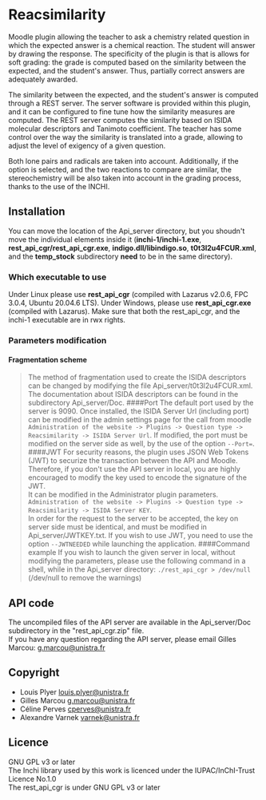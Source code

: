 # Reacsimilarity
Moodle plugin allowing the teacher to ask a chemistry related question in which the expected answer is a chemical reaction. The student will answer by drawing the response. The specificity of the plugin is that is allows for soft grading: the grade is computed based on the similarity between the expected, and the student's answer. Thus, partially correct answers are adequately awarded.

The similarity between the expected, and the student's answer is computed through a REST server. The server software is provided within this plugin, and it can be configured to fine tune how the similarity measures are computed. The REST server computes the similarity based on ISIDA molecular descriptors and Tanimoto coefficient. The teacher has some control over the way the similarity is translated into a grade, allowing to adjust the level of exigency of a given question.

Both lone pairs and radicals are taken into account. Additionally, if the option is selected, and the two reactions to compare are similar, the stereochemistry will be also taken into account in the grading process, thanks to the use of the INCHI.


## Installation

You can move the location of the Api_server directory, but you shoudn't move the individual elements inside it (**inchi-1/inchi-1.exe**, **rest_api_cgr/rest_api_cgr.exe**, **indigo.dll/libindigo.so**, **t0t3l2u4FCUR.xml**,  and the **temp_stock** subdirectory **need** to be in the same directory).
### Which executable to use
Under Linux please use **rest_api_cgr** (compiled with Lazarus v2.0.6, FPC 3.0.4, Ubuntu 20.04.6 LTS).
Under Windows, please use **rest_api_cgr.exe** (compiled with Lazarus).
Make sure that both the rest_api_cgr, and the inchi-1 executable are in rwx rights.

### Parameters modification
#### Fragmentation scheme
> The method of fragmentation used to create the ISIDA descriptors can be changed by modifying the file Api_server/t0t3l2u4FCUR.xml. The documentation about ISIDA descriptors can be found in the subdirectory Api_server/Doc.
####Port
> The default port used by the server is 9090. Once installed, the ISIDA Server Url (including port) can be modified in the admin settings page for the call from moodle `Administration of the website -> Plugins -> Question type -> Reacsimilarity -> ISIDA Server Url`.
If modified, the port must be modified on the server side as well, by the use of the option `--Port=`.
####JWT
> For security reasons, the plugin uses JSON Web Tokens (JWT) to securize the transaction between the API and Moodle. Therefore, if you don't use the API server in local, you are highly encouraged to modify the key used to encode the signature of the JWT.  
It can be modified in the Administrator plugin parameters. `Administration of the website -> Plugins -> Question type -> Reacsimilarity -> ISIDA Server KEY`.  
In order for the request to the server to be accepted, the key on server side must be identical, and must be modified in Api_server/JWTKEY.txt. If you wish to use JWT, you need to use the option `--JWTNEEDED` while launching the application.
####Command example
> If you wish to launch the given server in local, without modifying the parameters, please use the following command in a shell, while in the Api_server directory: `./rest_api_cgr > /dev/null` (/dev/null to remove the warnings)


## API code

The uncompiled files of the API server are available in the Api_server/Doc subdirectory in the "rest_api_cgr.zip" file.  
If you have any question regarding the API server, please email Gilles Marcou: g.marcou@unistra.fr


## Copyright

* Louis Plyer louis.plyer@unistra.fr
* Gilles Marcou g.marcou@unistra.fr
* Céline Perves cperves@unistra.fr
* Alexandre Varnek varnek@unistra.fr

## Licence

GNU GPL v3 or later  
The Inchi library used by this work is licenced under the IUPAC/InChI-Trust Licence No.1.0  
The rest_api_cgr is under GNU GPL v3 or later
